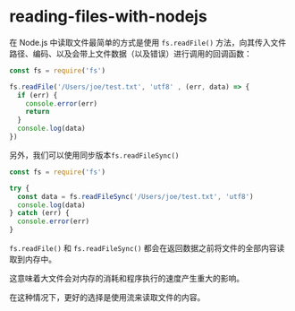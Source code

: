 # reading-files-with-nodejs

在 Node.js 中读取文件最简单的方式是使用 `fs.readFile()` 方法，向其传入文件路径、编码、以及会带上文件数据（以及错误）进行调用的回调函数：

```js
const fs = require('fs')

fs.readFile('/Users/joe/test.txt', 'utf8' , (err, data) => {
  if (err) {
    console.error(err)
    return
  }
  console.log(data)
})
```

另外，我们可以使用同步版本`fs.readFileSync()`

```js
const fs = require('fs')

try {
  const data = fs.readFileSync('/Users/joe/test.txt', 'utf8')
  console.log(data)
} catch (err) {
  console.error(err)
}
```

`fs.readFile()` 和 `fs.readFileSync()` 都会在返回数据之前将文件的全部内容读取到内存中。

这意味着大文件会对内存的消耗和程序执行的速度产生重大的影响。

在这种情况下，更好的选择是使用流来读取文件的内容。